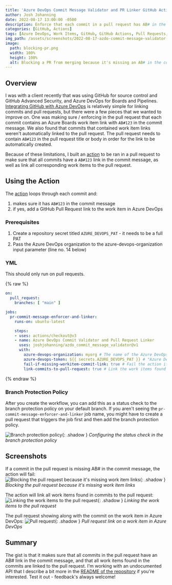 ```yaml
---
title: 'Azure DevOps Commit Message Validator and PR Linker GitHub Action'
author: Josh Johanning
date: 2022-08-17 13:00:00 -0500
description: Enforce that each commit in a pull request has AB# in the commit message and link all of the work items to the pull request
categories: [GitHub, Actions]
tags: [Azure DevOps, Work Items, GitHub, GitHub Actions, Pull Requests, Branch Protection Rules]
img_path: /assets/screenshots/2022-08-17-azdo-commit-message-validator-and-pr-linker-github-action.md
image:
  path: blocking-pr.png
  width: 100%
  height: 100%
  alt: Blocking a PR from merging because it's missing an AB# in the commit message
---
```


## Overview

I was with a client recently that was using GitHub for source control and GitHub Advanced Security, and Azure DevOps for Boards and Pipelines. [Integrating GitHub with Azure DevOps](https://docs.microsoft.com/en-us/azure/devops/boards/github/link-to-from-github?view=azure-devops) is relatively simple for linking commits and pull requests, but there were a few pieces that we wanted to improve on. One was making sure / enforcing in the pull request that each commit contains an Azure Boards work item link with `AB#123` in the commit message. We also found that commits that contained work item links weren't automatically linked to the pull request. The pull request needs to contain `AB#123` in the pull request title or body in order for the link to be automatically created. 

Because of these limitations, I built an [action](https://github.com/joshjohanning/azdo_commit_message_validator) to be ran in a pull request to make sure that all commits have a `AB#123` link in the commit message, as well as link all corresponding work items to the pull request.


## Using the Action

The [action](https://github.com/joshjohanning/azdo_commit_message_validator) loops through each commit and:

1. makes sure it has `AB#123` in the commit message
2. if yes, add a GitHub Pull Request link to the work item in Azure DevOps

### Prerequisites

1. Create a repository secret titled `AZURE_DEVOPS_PAT` - it needs to be a full PAT
2. Pass the Azure DevOps organization to the azure-devops-organization input parameter (line no. 14 below)

### YML

This should only run on pull requests.

{% raw %}
```yml
on:
  pull_request:
    branches: [ "main" ]

jobs:
  pr-commit-message-enforcer-and-linker:
    runs-on: ubuntu-latest

    steps:
    - uses: actions/checkout@v3
    - name: Azure DevOps Commit Validator and Pull Request Linker
      uses: joshjohanning/azdo_commit_message_validator@v1
      with:
        azure-devops-organization: myorg # The name of the Azure DevOps organization
        azure-devops-token: ${{ secrets.AZURE_DEVOPS_PAT }} # "Azure DevOps Personal Access Token (needs to be a full PAT)
        fail-if-missing-workitem-commit-link: true # Fail the action if a commit in the pull request is missing AB# in the commit message
        link-commits-to-pull-request: true # Link the work items found in commits to the pull request
```
{% endraw %}

### Branch Protection Policy

After you create the workflow, you can add this as a status check to the branch protection policy on your default branch. If you aren't seeing the `pr-commit-message-enforcer-and-linker` job name, you might have to create a pull request that triggers the job first and then add the branch protection policy.

![Branch protection policy](branch-protection-policy.png){: .shadow }
_Configuring the status check in the branch protection policy_

## Screenshots

If a commit in the pull request is missing AB# in the commit message, the action will fail:
![Blocking the pull request because it's missing work item links](blocking-pr.png){: .shadow }
_Blocking the pull request because it's missing work item links_

The action will link all work items found in commits to the pull request:
![Linking the work items to the pull request](linking-workitem-to-pr.png){: .shadow }
_Linking the work items to the pull request_

The pull request showing along with the commit on the work item in Azure DevOps:
![Pull request](pr-link.png){: .shadow }
_Pull request link on a work item in Azure DevOps_

## Summary

The gist is that it makes sure that all commits in the pull request have an AB# link in the commit message, and that all work items found in the commits are linked to the pull request. I'm working with an undocumented API that I describe a bit more in the [README of the repository](https://github.com/joshjohanning/azdo_commit_message_validator/#how-this-works) if you're interested. Test it out - feedback's always welcome!
